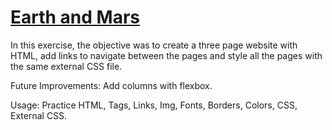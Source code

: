 # [Earth and Mars](https://danilocanuto.github.io/Earth-and-Mars-Website)
<file src="index.html"/>

In this exercise, the objective was to create a three page website with HTML, add links to navigate between the pages and style all the pages with the same external CSS file.

Future Improvements: Add columns with flexbox.

Usage: Practice HTML, Tags, Links, Img, Fonts, Borders, Colors, CSS, External CSS.
